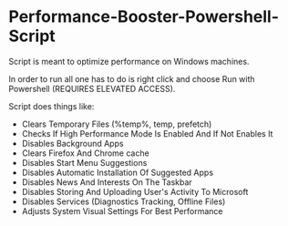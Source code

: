 # Performance-Booster-Powershell-Script

Script is meant to optimize performance on Windows machines.

In order to run all one has to do is right click and choose Run with Powershell (REQUIRES ELEVATED ACCESS).

Script does things like:

- Clears Temporary Files (%temp%, temp, prefetch)
- Checks If High Performance Mode Is Enabled And If Not Enables It
- Disables Background Apps
- Clears Firefox And Chrome cache
- Disables Start Menu Suggestions
- Disables Automatic Installation Of Suggested Apps
- Disables News And Interests On The Taskbar
- Disables Storing And Uploading User's Activity To Microsoft
- Disables Services (Diagnostics Tracking, Offline Files)
- Adjusts System Visual Settings For Best Performance
